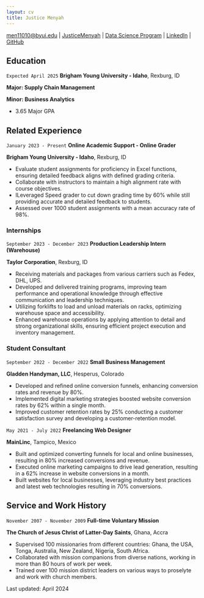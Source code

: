 ```yaml
---
layout: cv
title: Justice Menyah
---
```

<!-- # Brigham Young
The second prophet of The Church of Jesus Christ of Latter-day Saints. -->

<div id="webaddress">
<a href="men11010@byui.edu">men11010@byui.edu</a>
| <a href="https://justicemenyah.com">JusticeMenyah</a>
| <a href="https://byuidatascience.github.io/development.html">Data Science Program</a>
| <a href="https://www.linkedin.com/in/justicemenyah/">LinkedIn</a>
| <a href="https://github.com/kweku101-resumes">GitHub</a>
</div>


## Education


`Expected April 2025`
__Brigham Young University - Idaho__, Rexburg, ID

__Major: Supply Chain Management__

__Minor: Business Analytics__

- 3.65 Major GPA


## Related Experience

`January 2023 - Present`
__Online Academic Support - Online Grader__

__Brigham Young University - Idaho__, Rexburg, ID

- Evaluate student assignments for proficiency in Excel functions, ensuring detailed feedback aligns with defined grading criteria.
- Collaborate with instructors to maintain a high alignment rate with course objectives. 
- ILeveraged Speed grader to cut down grading time by 60% while still providing accurate and detailed feedback to students.
- Assessed over 1000 student assignments with a mean accuracy rate of 98%.
  
### Internships

`September 2023 - December 2023`
__Production Leadership Intern (Warehouse)__

__Taylor Corporation__, Rexburg, ID

- Receiving materials and packages from various carriers such as Fedex, DHL, UPS.
- Developed and delivered training programs, improving team performance and operational knowledge through effective 
communication and leadership techniques.
- Utilizing forklifts to load and unload materials on racks, optimizing warehouse space and accessibility.
- Enhanced warehouse operations by applying attention to detail and strong organizational skills, ensuring efficient project execution 
and inventory management.

### Student Consultant

`September 2022 - December 2022`
__Small Business Management__

__Gladden Handyman, LLC__, Hesperus, Colorado

- Developed and refined online conversion funnels, enhancing conversion rates and revenue by 80%.
- Implemented digital marketing strategies boosted website conversion rates by 62% within a single month.
- Improved customer retention rates by 25% conducting a customer satisfaction survey and developing a customer-retention model.


`May 2021 - July 2022`
__Freelancing Web Designer__

__MainLinc__, Tampico, Mexico

- Built and optimized converting funnels for local and online businesses, resulting in 80% increased conversions and revenue.
- Executed online marketing campaigns to drive lead generation, resulting in a 62% increase in website conversions in a month.
- Built websites for local businesses, leveraging industry best practices and latest web technologies resulting in 70% conversions.

## Service and Work History

`November 2007 - November 2009`
__Full-time Voluntary Mission__

__The Church of Jesus Christ of Latter-Day Saints__, Ghana, Accra

- Supervised 100 missionaries from different countries: Ghana, the USA, Tonga, Australia, New Zealand, Nigeria, South Africa.
- Collaborated with mission companions from diverse nations, working in more than 80 hours of work per week.
- Trained over 100 mission district leaders on various ways to proselyte and work with church members.


<!-- ### Footer -->



Last updated: April 2024


